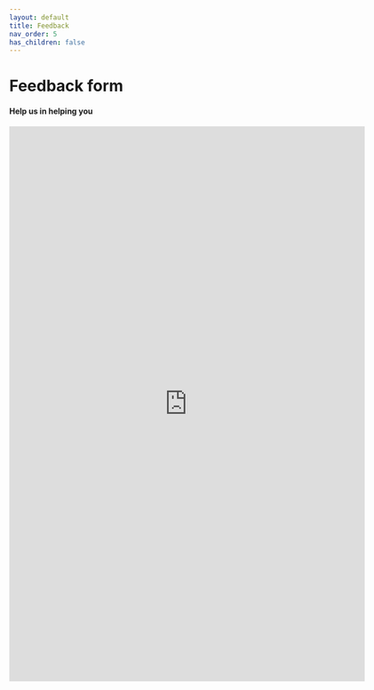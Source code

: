 ```yaml
---
layout: default
title: Feedback
nav_order: 5
has_children: false
---
```


# Feedback form

#### Help us in helping you


<iframe src="https://docs.google.com/forms/d/e/1FAIpQLSfEceJRHj3oSZQ-uuv77G9wJ6hbU9sdny5vwYTjaemvAdywpA/viewform?embedded=true" width="640" height="1000" frameborder="0" marginheight="0" marginwidth="0">Loading…</iframe>